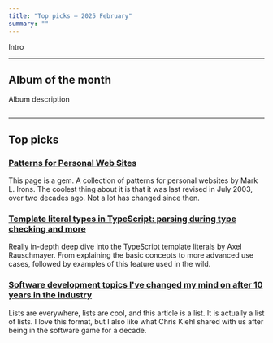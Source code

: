 ```yaml
---
title: "Top picks — 2025 February"
summary: ""
---
```


Intro

---

## Album of the month

Album description

![]()

---

## Top picks

### [Patterns for Personal Web Sites](http://www.rdrop.com/~half/Creations/Writings/Web.patterns/index.html)

This page is a gem. A collection of patterns for personal websites by Mark L. Irons. The coolest thing about it is that it was last revised in July 2003, over two decades ago. Not a lot has changed since then.

### [Template literal types in TypeScript: parsing during type checking and more](https://2ality.com/2025/01/template-literal-types.html)

Really in-depth deep dive into the TypeScript template literals by Axel Rauschmayer. From explaining the basic concepts to more advanced use cases, followed by examples of this feature used in the wild.

### [Software development topics I've changed my mind on after 10 years in the industry](https://chriskiehl.com/article/thoughts-after-10-years)

Lists are everywhere, lists are cool, and this article is a list. It is actually a list of lists. I love this format, but I also like what Chris Kiehl shared with us after being in the software game for a decade.
